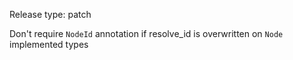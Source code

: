 Release type: patch

Don't require `NodeId` annotation if resolve_id is overwritten on `Node` implemented types
